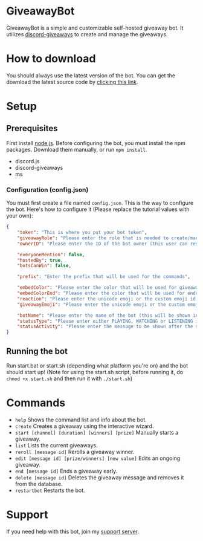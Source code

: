 # GiveawayBot
GiveawayBot is a simple and customizable self-hosted giveaway bot.
It utilizes [discord-giveaways](https://github.com/Androz2091/discord-giveaways) to create and manage the giveaways.

# How to download
You should always use the latest version of the bot. You can get the download the latest source code by [clicking this link](https://github.com/SoCuul/GiveawayBot/releases/latest).

# Setup
## Prerequisites
First install [node.js](https://nodejs.org/en/download/).
Before configuring the bot, you must install the npm packages. Download them manually, or run `npm install`.

* discord.js
* discord-giveaways
* ms

### Configuration (config.json)
You must first create a file named `config.json`. This is the way to configure the bot.
Here's how to configure it (Please replace the tutorial values with your own):
```json
{
    "token": "This is where you put your bot token",
    "giveawayRole": "Please enter the role that is needed to create/manage giveaways",
    "ownerID": "Please enter the ID of the bot owner (this user can restart the bot)",

    "everyoneMention": false,
    "hostedBy": true,
    "botsCanWin": false,

    "prefix": "Enter the prefix that will be used for the commands",

    "embedColor": "Please enter the color that will be used for giveaway embeds and the help menu (HEX or HTML colors only)",
    "embedColorEnd": "Please enter the color that will be used for ended giveaways (HEX or HTML colors only)",
    "reaction": "Please enter the unicode emoji or the custom emoji id that will be used to join the giveaway",
    "giveawayEmoji": "Please enter the unicode emoji or the custom emoji code that will be used in messages",

    "botName": "Please enter the name of the bot (this will be shown in the help menu)",
    "statusType": "Please enter either PLAYING, WATCHING or LISTENING in all caps",
    "statusActivity": "Please enter the message to be shown after the status type"
}
```

## Running the bot
Run start.bat or start.sh (depending what platform you're on) and the bot should start up! (Note for using the start.sh script, before running it, do `chmod +x start.sh` and then run it with `./start.sh`)

# Commands
* `help` Shows the command list and info about the bot.
* `create` Creates a giveaway using the interactive wizard.
* `start [channel] [duration] [winners] [prize]` Manually starts a giveaway.
* `list` Lists the current giveaways.
* `reroll [message id]` Rerolls a giveaway winner.
* `edit [message id] [prize/winners] [new value]` Edits an ongoing giveaway.
* `end [message id]` Ends a giveaway early.
* `delete [message id]` Deletes the giveaway message and removes it from the database.
* `restartbot` Restarts the bot.

# Support
If you need help with this bot, join my [support server](https://discord.gg/AY7WHt4Nrw).
